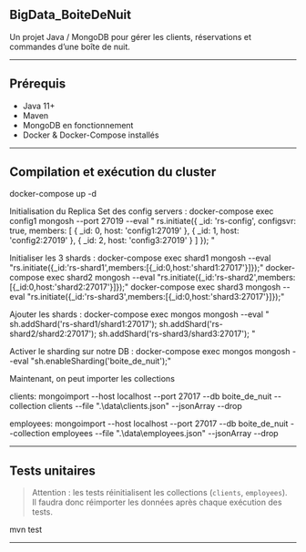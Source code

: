 ## BigData_BoiteDeNuit

Un projet Java / MongoDB pour gérer les clients, réservations et commandes d’une boîte de nuit.

---

## Prérequis

- Java 11+  
- Maven  
- MongoDB en fonctionnement
- Docker & Docker-Compose installés


---


## Compilation et exécution du cluster 

docker-compose up -d

Initialisation du Replica Set des config servers :
docker-compose exec config1 mongosh --port 27019 --eval " rs.initiate({ _id: 'rs-config', configsvr: true, members: [ { _id: 0, host: 'config1:27019' }, { _id: 1, host: 'config2:27019' }, { _id: 2, host: 'config3:27019' } ] }); "

Initialiser les 3 shards : 
docker-compose exec shard1 mongosh --eval "rs.initiate({_id:'rs-shard1',members:[{_id:0,host:'shard1:27017'}]});"
docker-compose exec shard2 mongosh --eval "rs.initiate({_id:'rs-shard2',members:[{_id:0,host:'shard2:27017'}]});"
docker-compose exec shard3 mongosh --eval "rs.initiate({_id:'rs-shard3',members:[{_id:0,host:'shard3:27017'}]});"

Ajouter les shards : 
docker-compose exec mongos mongosh --eval " sh.addShard('rs-shard1/shard1:27017'); sh.addShard('rs-shard2/shard2:27017'); sh.addShard('rs-shard3/shard3:27017'); "

Activer le sharding sur notre DB :
docker-compose exec mongos mongosh --eval "sh.enableSharding('boite_de_nuit');"



Maintenant, on peut importer les collections

clients:
mongoimport --host localhost --port 27017 --db boite_de_nuit --collection clients --file ".\data\clients.json" --jsonArray --drop

employees:
mongoimport --host localhost --port 27017 --db boite_de_nuit --collection employees --file ".\data\employees.json" --jsonArray --drop



---

## Tests unitaires

> Attention : les tests réinitialisent les collections (`clients`, `employees`).  
> Il faudra donc réimporter les données après chaque exécution des tests.

mvn test

---


